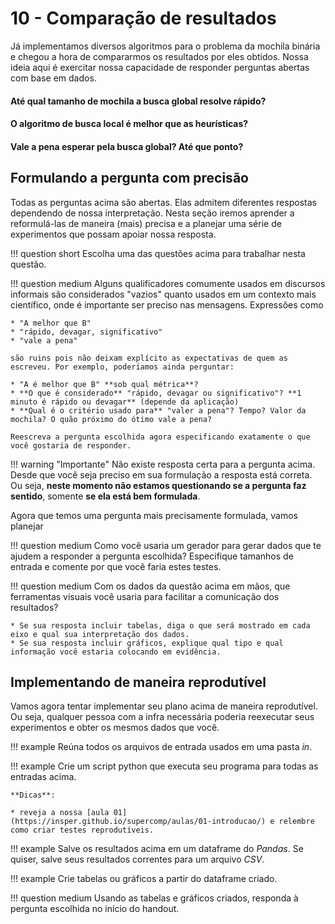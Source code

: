 # 10 - Comparação de resultados

Já implementamos diversos algoritmos para o problema da mochila binária e chegou a hora de compararmos os resultados por eles obtidos. Nossa ideia aqui é exercitar nossa capacidade de responder perguntas abertas com base em dados.

#### Até qual tamanho de mochila a busca global resolve rápido?

#### O algoritmo de busca local é melhor que as heurísticas?

#### Vale a pena esperar pela busca global? Até que ponto?

## Formulando a pergunta com precisão

Todas as perguntas acima são abertas. Elas admitem diferentes respostas dependendo de nossa interpretação. Nesta seção iremos aprender a reformulá-las de maneira (mais) precisa e a planejar uma série de experimentos que possam apoiar nossa resposta.

!!! question short
    Escolha uma das questões acima para trabalhar nesta questão.

!!! question medium
    Alguns qualificadores comumente usados em discursos informais são considerados "vazios" quanto usados em um contexto mais científico, onde é importante ser preciso nas mensagens. Expressões como

    * "A melhor que B"
    * "rápido, devagar, significativo"
    * "vale a pena"

    são ruins pois não deixam explícito as expectativas de quem as escreveu. Por exemplo, poderíamos ainda perguntar:

    * "A é melhor que B" **sob qual métrica**?
    * **O que é considerado** "rápido, devagar ou significativo"? **1 minuto é rápido ou devagar** (depende da aplicação)
    * **Qual é o critério usado para** "valer a pena"? Tempo? Valor da mochila? O quão próximo do ótimo vale a pena?

    Reescreva a pergunta escolhida agora especificando exatamente o que você gostaria de responder.

!!! warning "Importante"
    Não existe resposta certa para a pergunta acima. Desde que você seja preciso em sua formulação a resposta está correta. Ou seja, **neste momento não estamos questionando se a pergunta faz sentido**, somente **se ela está bem formulada**.

Agora que temos uma pergunta mais precisamente formulada, vamos planejar

!!! question medium
    Como você usaria um gerador para gerar dados que te ajudem a responder a pergunta escolhida? Especifique tamanhos de entrada e comente por que você faria estes testes.

!!! question medium
    Com os dados da questão acima em mãos, que ferramentas visuais você usaria para facilitar a comunicação dos resultados?

    * Se sua resposta incluir tabelas, diga o que será mostrado em cada eixo e qual sua interpretação dos dados.
    * Se sua resposta incluir gráficos, explique qual tipo e qual informação você estaria colocando em evidência.

## Implementando de maneira reprodutível

Vamos agora tentar implementar seu plano acima de maneira reprodutível. Ou seja, qualquer pessoa com a infra necessária poderia reexecutar seus experimentos e obter os mesmos dados que você.

!!! example
    Reúna todos os arquivos de entrada usados em uma pasta *in*.

!!! example
    Crie um script python que executa seu programa para todas as entradas acima.

    **Dicas**:

    * reveja a nossa [aula 01](https://insper.github.io/supercomp/aulas/01-introducao/) e relembre como criar testes reprodutíveis.

!!! example
    Salve os resultados acima em um dataframe do *Pandas*. Se quiser, salve seus resultados correntes para um arquivo *CSV*.

!!! example
    Crie tabelas ou gráficos a partir do dataframe criado.

!!! question medium
    Usando as tabelas e gráficos criados, responda à pergunta escolhida no início do handout.


